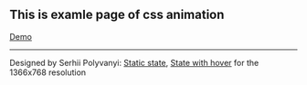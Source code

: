 ## This is examle page of css animation
[Demo](https://baskina.github.io/animation/skate/)
***
Designed by Serhii Polyvanyi:
[Static state](https://www.instagram.com/p/Biwxyf0B2nU/?taken-by=panpolevan_ux_ui), 
[State with hover](https://www.instagram.com/p/BizcQgDhKI7/?taken-by=panpolevan_ux_ui) for the 1366x768 resolution
